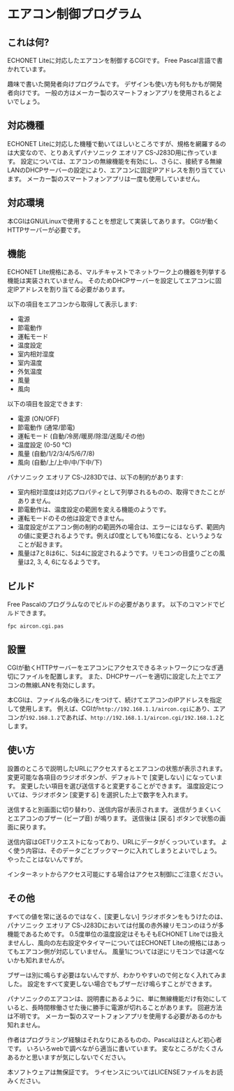 # エアコン制御プログラム

## これは何?

ECHONET Liteに対応したエアコンを制御するCGIです。
Free Pascal言語で書かれています。

趣味で書いた開発者向けプログラムです。
デザインも使い方も何もかもが開発者向けです。
一般の方はメーカー製のスマートフォンアプリを使用されるとよいでしょう。

## 対応機種

ECHONET Liteに対応した機種で動いてほしいところですが、規格を網羅するのは大変なので、とりあえずパナソニック エオリア CS-J283D用に作っています。
設定については、エアコンの無線機能を有効にし、さらに、接続する無線LANのDHCPサーバーの設定により、エアコンに固定IPアドレスを割り当てています。
メーカー製のスマートフォンアプリは一度も使用していません。

## 対応環境

本CGIはGNU/Linuxで使用することを想定して実装してあります。
CGIが動くHTTPサーバーが必要です。

## 機能

ECHONET Lite規格にある、マルチキャストでネットワーク上の機器を列挙する機能は実装されていません。
そのためDHCPサーバーを設定してエアコンに固定IPアドレスを割り当てる必要があります。

以下の項目をエアコンから取得して表示します:

- 電源
- 節電動作
- 運転モード
- 温度設定
- 室内相対湿度
- 室内温度
- 外気温度
- 風量
- 風向

以下の項目を設定できます:

- 電源 (ON/OFF)
- 節電動作 (通常/節電)
- 運転モード (自動/冷房/暖房/除湿/送風/その他)
- 温度設定 (0-50 ℃)
- 風量 (自動/1/2/3/4/5/6/7/8)
- 風向 (自動/上/上中/中/下中/下)

パナソニック エオリア CS-J283Dでは、以下の制約があります:

- 室内相対湿度は対応プロパティとして列挙されるものの、取得できたことがありません。
- 節電動作は、温度設定の範囲を変える機能のようです。
- 運転モードのその他は設定できません。
- 温度設定がエアコン側の制約の範囲外の場合は、エラーにはならず、範囲内の値に変更されるようです。例えば0度としても16度になる、というようなことが起きます。
- 風量は7と8は6に、5は4に設定されるようです。リモコンの目盛りごとの風量は2, 3, 4, 6になるようです。

## ビルド

Free Pascalのプログラムなのでビルドの必要があります。
以下のコマンドでビルドできます。

```
fpc aircon.cgi.pas
```

## 設置

CGIが動くHTTPサーバーをエアコンにアクセスできるネットワークにつなぎ適切にファイルを配置します。
また、DHCPサーバーを適切に設定した上でエアコンの無線LANを有効にします。

本CGIは、ファイル名の後ろに`/`をつけて、続けてエアコンのIPアドレスを指定して使用します。
例えば、CGIが`http://192.168.1.1/aircon.cgi`にあり、エアコンが`192.168.1.2`であれば、`http://192.168.1.1/aircon.cgi/192.168.1.2`とします。

## 使い方

設置のところで説明したURLにアクセスするとエアコンの状態が表示されます。
変更可能な各項目のラジオボタンが、デフォルトで \[変更しない] になっています。
変更したい項目を選び送信すると変更することができます。
温度設定については、ラジオボタン \[変更する] を選択した上で数字を入れます。

送信すると別画面に切り替わり、送信内容が表示されます。
送信がうまくいくとエアコンのブザー (ビープ音) が鳴ります。
送信後は \[戻る] ボタンで状態の画面に戻ります。

送信内容はGETリクエストになっており、URLにデータがくっついています。
よく使う内容は、そのデータごとブックマークに入れてしまうとよいでしょう。
やったことはないんですが。

インターネットからアクセス可能にする場合はアクセス制御にご注意ください。

## その他

すべての値を常に送るのではなく、\[変更しない] ラジオボタンをもうけたのは、パナソニック エオリア CS-J283Dにおいては付属の赤外線リモコンのほうが多機能であるためです。
0.5度単位の温度設定はそもそもECHONET Liteでは扱えませんし、風向の左右設定やタイマーについてはECHONET Liteの規格にはあってもエアコン側が対応していません。
風量1については逆にリモコンでは選べないかも知れませんが。

ブザーは別に鳴らす必要はないんですが、わかりやすいので何となく入れてみました。
設定をすべて変更しない場合でもブザーだけ鳴らすことができます。

パナソニックのエアコンは、説明書にあるように、単に無線機能だけ有効にしていると、長時間稼働させた後に勝手に電源が切れることがあります。
回避方法は不明です。
メーカー製のスマートフォンアプリを使用する必要があるのかも知れません。

作者はプログラミング経験はそれなりにあるものの、Pascalはほとんど初心者です。
いろいろwebで調べながら適当に書いています。
変なところがたくさんあるかと思いますが気にしないでください。

本ソフトウェアは無保証です。
ライセンスについてはLICENSEファイルをお読みください。
